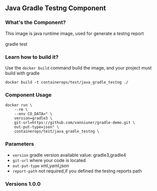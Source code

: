 ## Java Gradle Testng Component

### What's the Component?

This image is java runtime image, used for generate a testng report
<br>
<br> gradle test

### Learn how to build it?

Use the `docker build` command build the image, and your project must build with gradle

```
docker build -t containerops/test/java_gradle_testng ./
```
### Component Usage
```
docker run \
    --rm \
    --env CO_DATA=" \
    version=gradle3 \
    git-url=https://github.com/vanniuner/gradle-demo.git \
    out-put-type=json" \
    containerops/test/java_gradle_testng \
```

### Parameters 
- `version` gradle version available value: gradle3,gradle4
- `git-url` where your code is located
- `out-put-type`  xml,yaml,json
- `report-path`   not required,if you defined the testng reports path
### Versions 1.0.0



